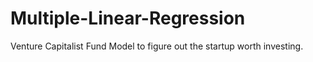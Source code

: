 # Multiple-Linear-Regression
Venture Capitalist Fund Model to figure out the startup worth investing.
